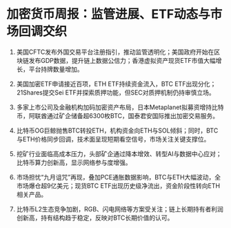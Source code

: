 # 加密货币周报：监管进展、ETF动态与市场回调交织

1. 美国CFTC发布外国交易平台注册指引，推动监管透明化；美国政府开始在区块链发布GDP数据，提升链上数据公信力；香港虚拟资产现货ETF市值大幅增长，平台持牌数量增加。

2. 美国加密ETF申请接近百项，ETH ETF持续资金流入，BTC ETF出现分化；21Shares提交Sei ETF并探索质押功能，但SEC对质押机制仍持审慎立场。

3. 多家上市公司及金融机构加码加密资产布局，日本Metaplanet拟募资增持比特币，阿联酋通过矿企储备超6300枚BTC，国泰君安国际推出加密交易服务。

4. 比特币OG巨鲸抛售BTC转投ETH，机构资金向ETH与SOL倾斜；同时，BTC与ETH价格同步回调，技术面呈现短期看空信号，市场关注关键支撑位。

5. 挖矿行业面临高成本压力，头部矿企通过降本增效、转型AI与数据中心应对；比特币算力创新高，显示网络参与度增强。

6. 市场担忧“九月诅咒”再现，叠加PCE通胀数据影响，BTC与ETH大幅波动，全市场爆仓超9亿美元；现货BTC ETF出现历史级净流出，资金阶段性转向ETH相关产品。

7. 比特币L2生态竞争加剧，RGB、闪电网络等方案受关注；链上长期持有者利润创新高，持有结构趋于稳定，反映对BTC长期价值的认可。